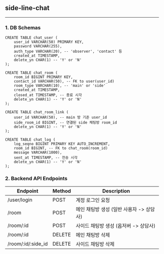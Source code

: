 ## side-line-chat

--- 

### 1. DB Schemas
```h2
CREATE TABLE chat_user (
    user_id VARCHAR(50) PRIMARY KEY,
    password VARCHAR(255),
    auth_type VARCHAR(20), -- 'observer', 'contact' 등
    created_at TIMESTAMP,
    delete_yn CHAR(1) -- 'Y' or 'N'
);

CREATE TABLE chat_room (
    room_id BIGINT PRIMARY KEY,
    contact_id VARCHAR(50), -- FK to user(user_id)
    room_type VARCHAR(10), -- 'main' or 'side'
    created_at TIMESTAMP,
    closed_at TIMESTAMP, -- 종료 시각
    delete_yn CHAR(1) -- 'Y' or 'N'
);

CREATE TABLE chat_room_link (
    user_id VARCHAR(50), -- main 방 기준 user_id
    side_room_id BIGINT, -- 연결된 side 채팅방 room_id
    delete_yn CHAR(1) -- 'Y' or 'N'
);

CREATE TABLE chat_log (
    log_seqno BIGINT PRIMARY KEY AUTO_INCREMENT,
    room_id BIGINT, -- FK to chat_room(room_id)
    message VARCHAR(1000),
    sent_at TIMESTAMP, -- 전송 시각
    delete_yn CHAR(1) -- 'Y' or 'N'
);
```


### 2. Backend API Endpoints

| Endpoint           | Method | Description              |
|--------------------|--------|--------------------------|
| /user/login        | POST   | 계정 로그인 요청                |
| /room              | POST   | 메인 채팅방 생성 (일반 사용자 -> 상담사) |
| /room/:id          | POST   | 사이드 채팅방 생성 (옵저버 -> 상담사)  |
| /room/:id          | DELETE | 메인 채팅방 삭제                |
| /room/:id/:side_id | DELETE | 사이드 채팅방 삭제               |